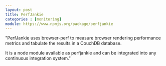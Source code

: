 ```yaml
---
layout: post
title: PerfJankie
categories : [monitoring]
module: https://www.npmjs.org/package/perfjankie
---
```


"PerfJankie uses browser-perf to measure browser rendering performance metrics and tabulate the results in a CouchDB database.

It is a node module available as perfjankie and can be integrated into any continuous integration system."
